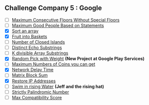 ## Challenge Company 5 : Google

- [ ] [Maximum Consecutive Floors Without Special Floors](https://leetcode.com/problems/maximum-consecutive-floors-without-special-floors/)
- [ ] [Maximum Good People Based on Statements](https://leetcode.com/problems/maximum-good-people-based-on-statements/)
- [x] [Sort an array](https://leetcode.com/problems/sort-an-array/)
- [x] [Fruit into Baskets](https://leetcode.com/problems/fruit-into-baskets/)
- [ ] [Number of Closed Islands](https://leetcode.com/problems/number-of-closed-islands/)
- [ ] [Distinct Echo Substrings](https://leetcode.com/problems/distinct-echo-substrings/)
- [ ] [K divisible Array Substrings](https://leetcode.com/problems/k-divisible-elements-subarrays/)
- [x] [Random Pick with Weight](https://leetcode.com/problems/random-pick-with-weight/) **(New Project at Google Play Services)**
- [ ] [Maximum Numbers of Coins you can get](https://leetcode.com/problems/maximum-number-of-coins-you-can-get/)
- [x] [Network Delay Time](https://leetcode.com/problems/network-delay-time/)
- [ ] [Matrix Block Sum](https://leetcode.com/problems/matrix-block-sum/)
- [x] [Restore IP Addresses](https://leetcode.com/problems/restore-ip-addresses/)
- [ ] [Swim in rising Water](https://leetcode.com/problems/swim-in-rising-water/) **(Jeff and the rising hat)**
- [ ] [Strictly Palindromic Number](https://leetcode.com/problems/strictly-palindromic-number/)
- [ ] [Max Compatibility Score](https://leetcode.com/problems/maximum-compatibility-score-sum/)
